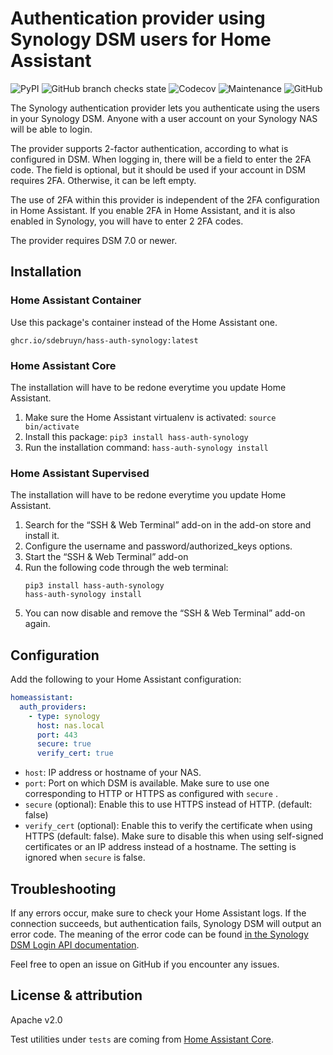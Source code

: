 # Authentication provider using Synology DSM users for Home Assistant

![PyPI](https://img.shields.io/pypi/v/hass-auth-synology)
![GitHub branch checks state](https://img.shields.io/github/checks-status/sdebruyn/hass-auth-synology/main?label=build)
![Codecov](https://img.shields.io/codecov/c/github/sdebruyn/hass-auth-synology?token=XC9UFW1RKH)
![Maintenance](https://img.shields.io/maintenance/yes/2021)
![GitHub](https://img.shields.io/github/license/sdebruyn/hass-auth-synology)

The Synology authentication provider lets you authenticate using the users in your Synology DSM. Anyone with a user account on your Synology NAS will be able to login.

The provider supports 2-factor authentication, according to what is configured in DSM.
When logging in, there will be a field to enter the 2FA code. The field is optional, but it should be used if your account in DSM requires 2FA. Otherwise, it can be left empty.

The use of 2FA within this provider is independent of the 2FA configuration in Home Assistant. If you enable 2FA in Home Assistant, and it is also enabled in Synology, you will have to enter 2 2FA codes.

The provider requires DSM 7.0 or newer.

## Installation

### Home Assistant Container

Use this package's container instead of the Home Assistant one.

```
ghcr.io/sdebruyn/hass-auth-synology:latest
```

### Home Assistant Core

The installation will have to be redone everytime you update Home Assistant.

1. Make sure the Home Assistant virtualenv is activated: `source bin/activate`
2. Install this package: `pip3 install hass-auth-synology`
3. Run the installation command: `hass-auth-synology install`

### Home Assistant Supervised

The installation will have to be redone everytime you update Home Assistant.

1. Search for the “SSH & Web Terminal” add-on in the add-on store and install it.
2. Configure the username and password/authorized_keys options.
3. Start the “SSH & Web Terminal” add-on
4. Run the following code through the web terminal:
    ```shell
    pip3 install hass-auth-synology
   hass-auth-synology install
    ```
5. You can now disable and remove the “SSH & Web Terminal” add-on again.

## Configuration

Add the following to your Home Assistant configuration:

```yaml
homeassistant:
  auth_providers:
    - type: synology
      host: nas.local
      port: 443
      secure: true
      verify_cert: true
```

* `host`: IP address or hostname of your NAS.
* `port`: Port on which DSM is available. Make sure to use one corresponding to HTTP or HTTPS as configured with `secure` .
* `secure` (optional): Enable this to use HTTPS instead of HTTP. (default: false)
* `verify_cert` (optional): Enable this to verify the certificate when using HTTPS (default: false).
Make sure to disable this when using self-signed certificates or an IP address instead of a hostname.
The setting is ignored when `secure` is false.

## Troubleshooting

If any errors occur, make sure to check your Home Assistant logs. If the connection succeeds, but authentication fails, Synology DSM will output an error code.
The meaning of the error code can be found [in the Synology DSM Login API documentation](https://global.download.synology.com/download/Document/Software/DeveloperGuide/Os/DSM/All/enu/DSM_Login_Web_API_Guide_enu.pdf).

Feel free to open an issue on GitHub if you encounter any issues.

## License & attribution

Apache v2.0

Test utilities under `tests` are coming from [Home Assistant Core](https://github.com/home-assistant/core).
